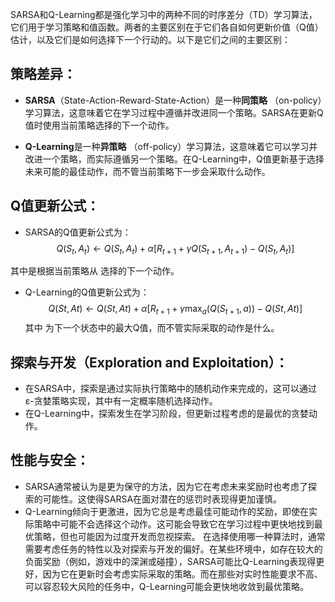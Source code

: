 SARSA和Q-Learning都是强化学习中的两种不同的时序差分（TD）学习算法，它们用于学习策略和值函数。两者的主要区别在于它们各自如何更新价值（Q值）估计，以及它们是如何选择下一个行动的。以下是它们之间的主要区别：

## 策略差异：

- **SARSA**（State-Action-Reward-State-Action）是一种**同策略**
  （on-policy）学习算法，这意味着它在学习过程中遵循并改进同一个策略。SARSA在更新Q值时使用当前策略选择的下一个动作。

- **Q-Learning**是一种**异策略**
  （off-policy）学习算法，这意味着它可以学习并改进一个策略，而实际遵循另一个策略。在Q-Learning中，Q值更新基于选择未来可能的最佳动作，而不管当前策略下一步会采取什么动作。

## Q值更新公式：

- SARSA的Q值更新公式为： 
$$ Q(S_t, A_t) \leftarrow Q(S_t, A_t) + \alpha [ R_{t+1} + \gamma Q(S_{t+1}, A_{t+1}) - Q(S_t, A_t) ] $$

其中是根据当前策略从 选择的下一个动作。

- Q-Learning的Q值更新公式为：
$$ Q(St, At) \leftarrow Q(St, At) + \alpha [R_{t+1} + \gamma \max_a(Q(S_{t+1}, a)) - Q(St, At)] $$
  其中 为下一个状态中的最大Q值，而不管实际采取的动作是什么。

## 探索与开发（Exploration and Exploitation）：

- 在SARSA中，探索是通过实际执行策略中的随机动作来完成的，这可以通过ε-贪婪策略实现，其中有一定概率随机选择动作。
- 在Q-Learning中，探索发生在学习阶段，但更新过程考虑的是最优的贪婪动作。

## 性能与安全：

- SARSA通常被认为是更为保守的方法，因为它在考虑未来奖励时也考虑了探索的可能性。这使得SARSA在面对潜在的惩罚时表现得更加谨慎。
- Q-Learning倾向于更激进，因为它总是考虑最佳可能动作的奖励，即使在实际策略中可能不会选择这个动作。这可能会导致它在学习过程中更快地找到最优策略，但也可能因为过度开发而忽视探索。
  在选择使用哪一种算法时，通常需要考虑任务的特性以及对探索与开发的偏好。在某些环境中，如存在较大的负面奖励（例如，游戏中的深渊或碰撞），SARSA可能比Q-Learning表现得更好，因为它在更新时会考虑实际采取的策略。而在那些对实时性能要求不高、可以容忍较大风险的任务中，Q-Learning可能会更快地收敛到最优策略。